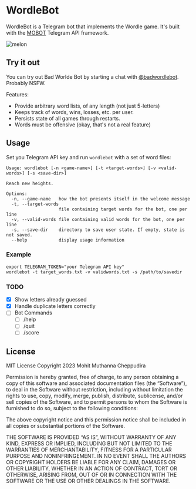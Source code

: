 # WordleBot

WordleBot is a Telegram bot that implements the Wordle game. It's built with the [MOBOT](https://github.com/0xfe/mobot)
Telegram API framework.

![melon](https://github.com/0xfe/wordlebot/assets/241299/df213dfb-40fd-4c32-ab01-68a5f47c223b)



## Try it out

You can try out Bad Worlde Bot by starting a chat with [@badwordlebot](https://t.me/badwordlebot). Probably NSFW.

Features:

- Provide arbitrary word lists, of any length (not just 5-letters)
- Keeps track of words, wins, losses, etc. per user.
- Persists state of all games through restarts.
- Words must be offensive (okay, that's not a real feature)

## Usage

Set you Telegram API key and run `wordlebot` with a set of word files:

```
Usage: wordlebot [-n <game-name>] [-t <target-words>] [-v <valid-words>] [-s <save-dir>]

Reach new heights.

Options:
  -n, --game-name   how the bot presents itself in the welcome message
  -t, --target-words
                    file containing target words for the bot, one per line
  -v, --valid-words file containing valid words for the bot, one per line
  -s, --save-dir    directory to save user state. If empty, state is not saved.
  --help            display usage information
```

### Example

```
export TELEGRAM_TOKEN="your Telegram API key"
wordlebot -t target_words.txt -v validwords.txt -s /path/to/savedir
```

### TODO

- [x] Show letters already guessed
- [x] Handle duplicate letters correctly
- [ ] Bot Commands
  - [ ] /help
  - [ ] /quit
  - [ ] /score

## License

MIT License Copyright 2023 Mohit Muthanna Cheppudira

Permission is hereby granted, free of charge, to any person obtaining a copy of this software and associated documentation files (the “Software”), to deal in the Software without restriction, including without limitation the rights to use, copy, modify, merge, publish, distribute, sublicense, and/or sell copies of the Software, and to permit persons to whom the Software is furnished to do so, subject to the following conditions:

The above copyright notice and this permission notice shall be included in all copies or substantial portions of the Software.

THE SOFTWARE IS PROVIDED “AS IS”, WITHOUT WARRANTY OF ANY KIND, EXPRESS OR IMPLIED, INCLUDING BUT NOT LIMITED TO THE WARRANTIES OF MERCHANTABILITY, FITNESS FOR A PARTICULAR PURPOSE AND NONINFRINGEMENT. IN NO EVENT SHALL THE AUTHORS OR COPYRIGHT HOLDERS BE LIABLE FOR ANY CLAIM, DAMAGES OR OTHER LIABILITY, WHETHER IN AN ACTION OF CONTRACT, TORT OR OTHERWISE, ARISING FROM, OUT OF OR IN CONNECTION WITH THE SOFTWARE OR THE USE OR OTHER DEALINGS IN THE SOFTWARE.
